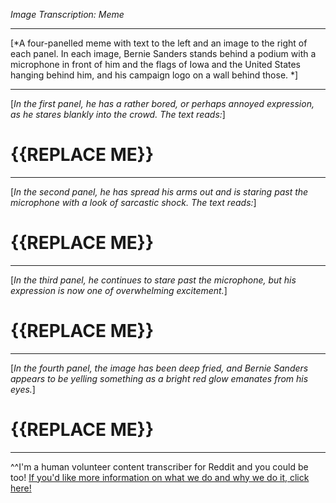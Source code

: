 *Image Transcription: Meme*

---

[*A four-panelled meme with text to the left and an image to the right of each panel. In each image, Bernie Sanders stands behind a podium with a microphone in front of him and the flags of Iowa and the United States hanging behind him, and his campaign logo on a wall behind those. *]

---

[*In the first panel, he has a rather bored, or perhaps annoyed expression, as he stares blankly into the crowd. The text reads:*]

# {{REPLACE ME}}

---

[*In the second panel, he has spread his arms out and is staring past the microphone with a look of sarcastic shock. The text reads:*]

# {{REPLACE ME}}

---

[*In the third panel, he continues to stare past the microphone, but his expression is now one of overwhelming excitement.*]

# {{REPLACE ME}}

---

[*In the fourth panel, the image has been deep fried, and Bernie Sanders appears to be yelling something as a bright red glow emanates from his eyes.*]

# {{REPLACE ME}}

---

^^I'm&#32;a&#32;human&#32;volunteer&#32;content&#32;transcriber&#32;for&#32;Reddit&#32;and&#32;you&#32;could&#32;be&#32;too!&#32;[If&#32;you'd&#32;like&#32;more&#32;information&#32;on&#32;what&#32;we&#32;do&#32;and&#32;why&#32;we&#32;do&#32;it,&#32;click&#32;here!](https://www.reddit.com/r/TranscribersOfReddit/wiki/index)
